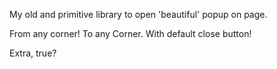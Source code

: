 My old and primitive library to open 'beautiful' popup on page.

From any corner! To any Corner. With default close button!

Extra, true?
